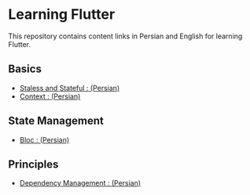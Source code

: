 # Learning Flutter

This repository contains content links in Persian and English for learning Flutter.

## Basics
- [Staless and Stateful : (Persian)](https://vrgl.ir/PKsgS)
- [Context : (Persian)](https://vrgl.ir/hb8yD)

## State Management
- [Bloc : (Persian)](https://vrgl.ir/nap9M)

## Principles
- [Dependency Management : (Persian)](https://vrgl.ir/z8xDz)



